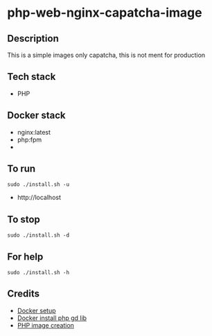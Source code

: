 # php-web-nginx-capatcha-image

## Description
This is a simple images only
capatcha, this is not ment for
production

## Tech stack
- PHP

## Docker stack
- nginx:latest
- php:fpm
-
## To run
`sudo ./install.sh -u`
- http://localhost

## To stop
`sudo ./install.sh -d`

## For help
`sudo ./install.sh -h`

## Credits
- [Docker setup](https://github.com/mikechernev/dockerised-php)
- [Docker install php gd lib](https://stackoverflow.com/questions/61228386/installing-gd-extension-in-docker)
- [PHP image creation](https://www.codexworld.com/create-dynamic-image-text-php/)
